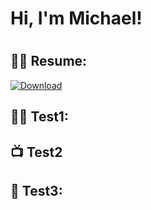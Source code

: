 <h1>Hi, I'm Michael!<h1>

<h2>👨‍💻 Resume:</h2>

  [![Download](https://img.shields.io/badge/Download-Project-green)](https://github.com/mikemussaw/Resume/archive/refs/heads/main.zip)

<h2>👨‍💻 Test1:</h2>

<h2>📺 Test2</h2>

<h2> 🤳 Test3:</h2>
